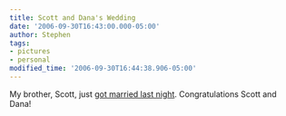 ```yaml
---
title: Scott and Dana's Wedding
date: '2006-09-30T16:43:00.000-05:00'
author: Stephen
tags:
- pictures
- personal
modified_time: '2006-09-30T16:44:38.906-05:00'
---
```


My brother, Scott, just [got married last night](http://flickr.com/photos/stephenduncanjr/sets/72157594305381367/).
Congratulations Scott and Dana!
